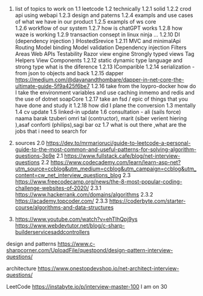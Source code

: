 1.  list of topics to work on 
    1.1 leetcode 
    1.2 technically 
        1.2.1 solid
        1.2.2 crod api using webapi
        1.2.3 design and paterns 
        1.2.4 exampls and use cases of what we have in our product 
        1.2.5 exampls of ws core  
        1.2.6 workflow of our system 
        1.2.7 how is chatGPT works 
        1.2.8 how waze is working 
        1.2.9 transaction consept in linux ninja ...
        1.2.10 DI (dependency injection ) IHostedSrevice
        1.2.11 MVC and minimalApi
            Routing
            Model binding
            Model validation
            Dependency injection
            Filters
            Areas
            Web APIs
            Testability
            Razor view engine
            Strongly typed views
            Tag Helpers
            View Components
        1.2.12 static dynamic type language and strong type what is the diference 
        1.2.13 IComparible 
        1.2.14 serialization - from json to objects and back 
        1.2.15 dapper https://medium.com/@dayanandthombare/dapper-in-net-core-the-ultimate-guide-5f9a425f6be7
        1.2.16 take from the loypro-docker how do I take the environment variables and use caching inmemo and redis and the use of dotnet soapCore 
        1.2.17 take an fsd / epic of things that you have done and study it 
        1.2.18 how did I plane the conversion 
    1.3 mentally 
    1.4 cv update
    1.5 linked-in update
    1.6 consultation - ali (sails force) naama barak tzuberi omri tal (contructor), marit (siber verient hiering ),asaf conforti (philips),sagi bar oz
    1.7 what is out there ,what are the jobs that i need to search for

2.  sources 
    2.0 https://dev.to/mrmarioruci/guide-to-leetcode-a-personal-guide-to-the-most-common-and-useful-patterns-for-solving-algorithm-questions-3p9e 
    2.1 https://www.fullstack.cafe/blog/net-interview-questions
    2.2 https://www.codecademy.com/learn/learn-asp-net?utm_source=ccblog&utm_medium=ccblog&utm_campaign=ccblog&utm_content=cw_net_interview_questions_blog
    2.3 https://www.freecodecamp.org/news/the-8-most-popular-coding-challenge-websites-of-2020/
    2.3.1 https://www.hackerrank.com/domains/algorithms
    2.3.2 https://academy.topcoder.com/
    2.3.3 https://coderbyte.com/starter-course/algorithms-and-data-structures
3.  https://www.youtube.com/watch?v=ehTIhQpj9ys
https://www.webdevtutor.net/blog/c-sharp-builderservicesaddcontrollers

design and patterns 
https://www.c-sharpcorner.com/UploadFile/questpond/design-pattern-interview-questions/

architecture 
https://www.onestopdevshop.io/net-architect-interview-questions/

LeetCode 
https://instabyte.io/p/interview-master-100
I am on 30





